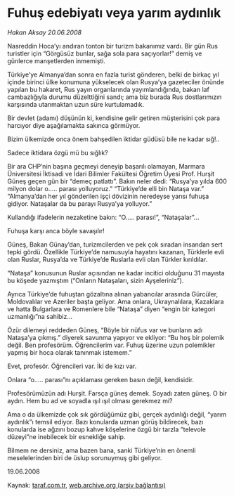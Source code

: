 # Fuhuş edebiyatı veya yarım aydınlık

*Hakan Aksay 20.06.2008*

<div class="yazi">Nasreddin Hoca’yı andıran tonton bir turizm bakanımız vardı. Bir gün Rus turistler için “Görgüsüz bunlar, sağa sola para saçıyorlar!” demiş ve günlerce manşetlerden inmemişti. 

Türkiye’ye Almanya’dan sonra en fazla turist gönderen, belki de birkaç yıl içinde birinci ülke konumuna yükselecek olan Rusya’ya gazeteciler önünde yapılan bu hakaret, Rus yayın organlarında yayımlandığında, bakan laf cambazlığıyla durumu düzelttiğini sandı; ama biz burada Rus dostlarımızın karşısında utanmaktan uzun süre kurtulamadık.

Bir devlet (adamı) düşünün ki, kendisine gelir getiren müşterisini çok para harcıyor diye aşağılamakta sakınca görmüyor.

Bizim ülkemizde onca önem bahşedilen iktidar güdüsü bile ne kadar sığ!..

Sadece iktidara özgü mü bu sığlık?

Bir ara CHP’nin başına geçmeyi deneyip başarılı olamayan, Marmara Üniversitesi İktisadi ve İdari Bilimler Fakültesi Öğretim Üyesi Prof. Hurşit Güneş geçen gün bir “demeç patlattı”. Bakın neler dedi:
“Rusya’ya yılda 600 milyon dolar o..... parası yolluyoruz.” 
“Türkiye’de elli bin Nataşa var.”
“Almanya’dan her yıl gönderilen işçi dövizinin neredeyse yarısı fuhuşa gidiyor. Nataşalar da bu parayı Rusya’ya yolluyor.”

Kullandığı ifadelerin nezaketine bakın:
“O..... parası!”, “Nataşalar”...

Fuhuşa karşı anca böyle savaşılır!

Güneş, Bakan Günay’dan, turizmcilerden ve pek çok sıradan insandan sert tepki gördü. Özellikle Türkiye’de namusuyla hayatını kazanan, Türklerle evli olan Ruslar, Rusya’da ve Türkiye’de Ruslarla evli olan Türkler kırıldılar.

“Nataşa” konusunun Ruslar açısından ne kadar incitici olduğunu 31 mayısta bu köşede yazmıştım (“Onların Nataşaları, sizin Ayşeleriniz”).

Ayrıca Türkiye’de fuhuştan gözaltına alınan yabancılar arasında Gürcüler, Moldovalılar ve Azeriler başta geliyor. Ama onlara, Ukraynalılara, Kazaklara ve hatta Bulgarlara ve Romenlere bile “Nataşa” diyen “engin bir kategori uzmanlığı”na sahibiz...

Özür dilemeyi reddeden Güneş, “Böyle bir nüfus var ve bunların adı Nataşa’ya çıkmış.” diyerek savunma yapıyor ve ekliyor:
“Bu hoş bir polemik değil. Ben profesörüm. Öğrencilerim var. Fuhuş üzerine uzun polemikler yapmış bir hoca olarak tanınmak istemem.”

Evet, profesör. Öğrencileri var. İki de kızı var.

Onlara “o..... parası”nı açıklaması gereken basın değil, kendisidir.

Profesörümüzün adı Hurşit. Farsça güneş demek. Soyadı zaten güneş. O bir aydın. Hem bu ad ve soyadla ışıl ışıl olması gerekmez mi? 

Ama o da ülkemizde çok sık gördüğümüz gibi, gerçek aydınlığı değil, “yarım aydınlık”ı temsil ediyor. Bazı konularda uzman görüş bildirecek, bazı konularda ise ağzını bozup kahve köşelerine özgü bir tarzla “televole düzeyi”ne inebilecek bir esnekliğe sahip.

Bilmem ne dersiniz, ama bazen bana, sanki Türkiye’nin en önemli meselelerinden biri de üslup sorunuymuş gibi geliyor.

19.06.2008</div>

Kaynak: [taraf.com.tr](http://www.taraf.com.tr:80/makale/960.htm), [web.archive.org (arşiv bağlantısı)](http://web.archive.org/web/20100331013704/http://www.taraf.com.tr:80/makale/960.htm)
